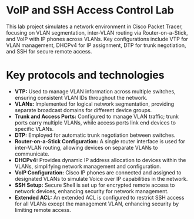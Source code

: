# VoIP and SSH Access Control Lab
This lab project simulates a network environment in Cisco Packet Tracer, focusing on VLAN segmentation, inter-VLAN routing via Router-on-a-Stick, and VoIP with IP phones across VLANs. Key configurations include VTP for VLAN management, DHCPv4 for IP assignment, DTP for trunk negotiation, and SSH for secure remote access.
# Key protocols and technologies
- **VTP:** Used to manage VLAN information across multiple switches, ensuring consistent VLAN IDs throughout the network.
- **VLANs:** Implemented for logical network segmentation, providing separate broadcast domains for different device groups. 
- **Trunk and Access Ports:** Configured to manage VLAN traffic; trunk ports carry multiple VLANs, while access ports link end devices to specific VLANs.
- **DTP:** Employed for automatic trunk negotiation between switches. 
- **Router-on-a-Stick Configuration:** A single router interface is used for inter-VLAN routing, allowing devices on separate VLANs to communicate.  
- **DHCPv4:** Provides dynamic IP address allocation to devices within the VLANs, simplifying network management and configuration.
- **VoIP Configuration:** Cisco IP phones are connected and assigned to designated VLANs to simulate Voice over IP capabilities in the network.
- **SSH Setup:** Secure Shell is set up for encrypted remote access to network devices, enhancing security for network management.
- **Extended ACL:** An extended ACL is configured to restrict SSH access for all VLANs except the management VLAN, enhancing security by limiting remote access.
